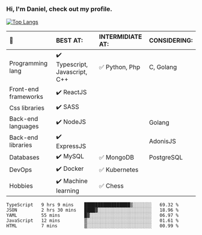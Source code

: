 ### Hi, I'm Daniel, check out my profile.
[![Top Langs](https://github-readme-stats.vercel.app/api/top-langs/?username=DanielRomeo&layout=compact)](https://github.com/anuraghazra/github-readme-stats)


:large_blue_circle: | BEST AT: | INTERMIDIATE AT: | CONSIDERING:
:------------ | :-------------| :-------------| :-------------
Programming lang | :heavy_check_mark: Typescript, Javascript, C++ | :white_check_mark: Python, Php | C, Golang
Front-end frameworks| :heavy_check_mark: ReactJS |  |
Css libraries | :heavy_check_mark:  SASS | |
Back-end languages| :heavy_check_mark: NodeJS | | Golang
Back-end libraries |:heavy_check_mark: ExpressJS| | AdonisJS
Databases | :heavy_check_mark: MySQL |  :white_check_mark: MongoDB | PostgreSQL
DevOps | :heavy_check_mark: Docker | :white_check_mark: Kubernetes
Hobbies | :heavy_check_mark: Machine learning | :white_check_mark: Chess

<!--START_SECTION:waka-->
```text
TypeScript   9 hrs 9 mins    █████████████████▒░░░░░░░   69.32 % 
JSON         2 hrs 30 mins   ████▓░░░░░░░░░░░░░░░░░░░░   18.96 % 
YAML         55 mins         █▓░░░░░░░░░░░░░░░░░░░░░░░   06.97 % 
JavaScript   12 mins         ▒░░░░░░░░░░░░░░░░░░░░░░░░   01.61 % 
HTML         7 mins          ▒░░░░░░░░░░░░░░░░░░░░░░░░   00.99 % 
```
<!--END_SECTION:waka-->
